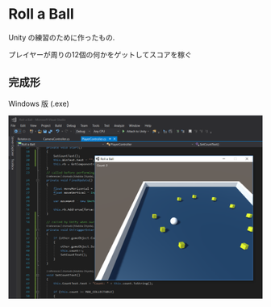 # Roll a Ball

Unity の練習のために作ったもの.

プレイヤーが周りの12個の何かをゲットしてスコアを稼ぐ

## 完成形

Windows 版 (.exe)

![](Images_for_ReadmeMd/screenShotForWindowsApp.png)
